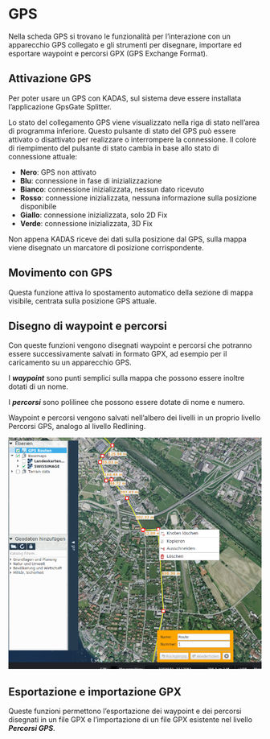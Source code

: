 <!-- WARNING: This file is autogenerated by csv2md.py -->
# GPS

Nella scheda GPS si trovano le funzionalità  per l’interazione con un apparecchio GPS collegato e gli strumenti per disegnare, importare ed esportare waypoint e percorsi GPX (GPS Exchange Format).


## <a name="sec0"></a>Attivazione GPS

Per poter usare un GPS con KADAS, sul sistema deve essere installata l’applicazione GpsGate Splitter.

Lo stato del collegamento GPS viene visualizzato nella riga di stato nell’area di programma inferiore. Questo pulsante di stato del GPS può essere attivato o disattivato per realizzare o interrompere la connessione. Il colore di riempimento del pulsante di stato cambia in base allo stato di connessione attuale:

+ **Nero**: GPS non attivato
+ **Blu**: connessione in fase di inizializzazione
+ **Bianco**: connessione inizializzata, nessun dato ricevuto
+ **Rosso**: connessione inizializzata, nessuna informazione sulla posizione disponibile
+ **Giallo**: connessione inizializzata, solo 2D Fix
+ **Verde**: connessione inizializzata, 3D Fix

Non appena KADAS riceve dei dati sulla posizione dal GPS, sulla mappa viene disegnato un marcatore di posizione corrispondente.


## <a name="sec1"></a>Movimento con GPS

Questa funzione attiva lo spostamento automatico della sezione di mappa visibile, centrata sulla posizione GPS attuale.


## <a name="sec2"></a>Disegno di waypoint e percorsi

Con queste funzioni vengono disegnati waypoint e percorsi che potranno essere successivamente salvati in formato GPX, ad esempio per il caricamento su un apparecchio GPS.

I **_waypoint_** sono punti semplici sulla mappa che possono essere inoltre dotati di un nome.

I **_percorsi_** sono polilinee che possono essere dotate di nome e numero.

Waypoint e percorsi vengono salvati nell’albero dei livelli in un proprio livello Percorsi GPS, analogo al livello Redlining.

<img src="../media/image9.png" />

## <a name="sec3"></a>Esportazione e importazione GPX

Queste funzioni permettono l’esportazione dei waypoint e dei percorsi disegnati in un file GPX e l’importazione di un file GPX esistente nel livello **_Percorsi GPS_**.


